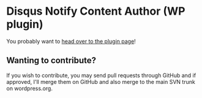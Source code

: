 # Disqus Notify Content Author (WP plugin)

You probably want to <a href="http://wordpress.org/plugins/disqus-notify-content-author/" class="minibutton">head over to the plugin page</a>!

## Wanting to contribute?

If you wish to contribute, you may send pull requests through GitHub and
if approved, I'll merge them on GitHub and also merge to the main SVN
trunk on wordpress.org.
